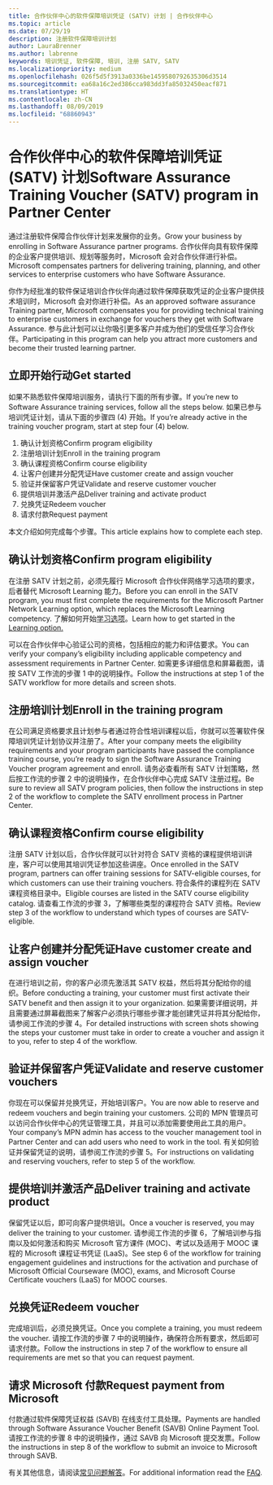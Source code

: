 ```yaml
---
title: 合作伙伴中心的软件保障培训凭证 (SATV) 计划 | 合作伙伴中心
ms.topic: article
ms.date: 07/29/19
description: 注册软件保障培训计划
author: LauraBrenner
ms.author: labrenne
keywords: 培训凭证, 软件保障, 培训, 注册 SATV, SATV
ms.localizationpriority: medium
ms.openlocfilehash: 026f5d5f3913a0336be1459580792635306d3514
ms.sourcegitcommit: ea68a16c2ed386cca983dd3fa85032450eacf871
ms.translationtype: HT
ms.contentlocale: zh-CN
ms.lasthandoff: 08/09/2019
ms.locfileid: "68860943"
---
```

# <a name="software-assurance-training-voucher-satv-program-in-partner-center"></a><span data-ttu-id="b25eb-104">合作伙伴中心的软件保障培训凭证 (SATV) 计划</span><span class="sxs-lookup"><span data-stu-id="b25eb-104">Software Assurance Training Voucher (SATV) program in Partner Center</span></span>

<span data-ttu-id="b25eb-105">通过注册软件保障合作伙伴计划来发展你的业务。</span><span class="sxs-lookup"><span data-stu-id="b25eb-105">Grow your business by enrolling in Software Assurance partner programs.</span></span> <span data-ttu-id="b25eb-106">合作伙伴向具有软件保障的企业客户提供培训、规划等服务时，Microsoft 会对合作伙伴进行补偿。</span><span class="sxs-lookup"><span data-stu-id="b25eb-106">Microsoft compensates partners for delivering training, planning, and other services to enterprise customers who have Software Assurance.</span></span> 

<span data-ttu-id="b25eb-107">你作为经批准的软件保证培训合作伙伴向通过软件保障获取凭证的企业客户提供技术培训时，Microsoft 会对你进行补偿。</span><span class="sxs-lookup"><span data-stu-id="b25eb-107">As an approved software assurance Training partner, Microsoft compensates you for providing technical training to enterprise customers in exchange for vouchers they get with Software Assurance.</span></span> <span data-ttu-id="b25eb-108">参与此计划可以让你吸引更多客户并成为他们的受信任学习合作伙伴。</span><span class="sxs-lookup"><span data-stu-id="b25eb-108">Participating in this program can help you attract more customers and become their trusted learning partner.</span></span>

## <a name="get-started"></a><span data-ttu-id="b25eb-109">立即开始行动</span><span class="sxs-lookup"><span data-stu-id="b25eb-109">Get started</span></span>

<span data-ttu-id="b25eb-110">如果不熟悉软件保障培训服务，请执行下面的所有步骤。</span><span class="sxs-lookup"><span data-stu-id="b25eb-110">If you’re new to Software Assurance training services, follow all the steps below.</span></span> <span data-ttu-id="b25eb-111">如果已参与培训凭证计划，请从下面的步骤四 (4) 开始。</span><span class="sxs-lookup"><span data-stu-id="b25eb-111">If you’re already active in the training voucher program, start at step four (4) below.</span></span> 

1. <span data-ttu-id="b25eb-112">确认计划资格</span><span class="sxs-lookup"><span data-stu-id="b25eb-112">Confirm program eligibility</span></span>
2. <span data-ttu-id="b25eb-113">注册培训计划</span><span class="sxs-lookup"><span data-stu-id="b25eb-113">Enroll in the training program</span></span>
3. <span data-ttu-id="b25eb-114">确认课程资格</span><span class="sxs-lookup"><span data-stu-id="b25eb-114">Confirm course eligibility</span></span>
4. <span data-ttu-id="b25eb-115">让客户创建并分配凭证</span><span class="sxs-lookup"><span data-stu-id="b25eb-115">Have customer create and assign voucher</span></span>
5. <span data-ttu-id="b25eb-116">验证并保留客户凭证</span><span class="sxs-lookup"><span data-stu-id="b25eb-116">Validate and reserve customer voucher</span></span>
6. <span data-ttu-id="b25eb-117">提供培训并激活产品</span><span class="sxs-lookup"><span data-stu-id="b25eb-117">Deliver training and activate product</span></span>
7. <span data-ttu-id="b25eb-118">兑换凭证</span><span class="sxs-lookup"><span data-stu-id="b25eb-118">Redeem voucher</span></span>
8. <span data-ttu-id="b25eb-119">请求付款</span><span class="sxs-lookup"><span data-stu-id="b25eb-119">Request payment</span></span>

<span data-ttu-id="b25eb-120">本文介绍如何完成每个步骤。</span><span class="sxs-lookup"><span data-stu-id="b25eb-120">This article explains how to complete each step.</span></span>

## <a name="confirm-program-eligibility"></a><span data-ttu-id="b25eb-121">确认计划资格</span><span class="sxs-lookup"><span data-stu-id="b25eb-121">Confirm program eligibility</span></span>

<span data-ttu-id="b25eb-122">在注册 SATV 计划之前，必须先履行 Microsoft 合作伙伴网络学习选项的要求，后者替代 Microsoft Learning 能力。</span><span class="sxs-lookup"><span data-stu-id="b25eb-122">Before you can enroll in the SATV program, you must first complete the requirements for the Microsoft Partner Network Learning option, which replaces the Microsoft Learning competency.</span></span> <span data-ttu-id="b25eb-123">了解如何开始[学习选项](https://partner.microsoft.com/marketing/details/learning-option-enrollment#/)。</span><span class="sxs-lookup"><span data-stu-id="b25eb-123">Learn how to get started in the [Learning option.](https://partner.microsoft.com/marketing/details/learning-option-enrollment#/)</span></span>

<span data-ttu-id="b25eb-124">可以在合作伙伴中心验证公司的资格，包括相应的能力和评估要求。</span><span class="sxs-lookup"><span data-stu-id="b25eb-124">You can verify your company’s eligibility including applicable competency and assessment requirements in Partner Center.</span></span> <span data-ttu-id="b25eb-125">如需更多详细信息和屏幕截图，请按 SATV 工作流的步骤 1 中的说明操作。</span><span class="sxs-lookup"><span data-stu-id="b25eb-125">Follow the instructions at step 1 of the SATV workflow for more details and screen shots.</span></span>

## <a name="enroll-in-the-training-program"></a><span data-ttu-id="b25eb-126">注册培训计划</span><span class="sxs-lookup"><span data-stu-id="b25eb-126">Enroll in the training program</span></span>

<span data-ttu-id="b25eb-127">在公司满足资格要求且计划参与者通过符合性培训课程以后，你就可以签署软件保障培训凭证计划协议并注册了。</span><span class="sxs-lookup"><span data-stu-id="b25eb-127">After your company meets the eligibility requirements and your program participants have passed the compliance training course, you’re ready to sign the Software Assurance Training Voucher program agreement and enroll.</span></span> <span data-ttu-id="b25eb-128">请务必查看所有 SATV 计划策略，然后按工作流的步骤 2 中的说明操作，在合作伙伴中心完成 SATV 注册过程。</span><span class="sxs-lookup"><span data-stu-id="b25eb-128">Be sure to review all SATV program policies, then follow the instructions in step 2 of the workflow to complete the SATV enrollment process in Partner Center.</span></span>   


## <a name="confirm-course-eligibility"></a><span data-ttu-id="b25eb-129">确认课程资格</span><span class="sxs-lookup"><span data-stu-id="b25eb-129">Confirm course eligibility</span></span>
<span data-ttu-id="b25eb-130">注册 SATV 计划以后，合作伙伴就可以针对符合 SATV 资格的课程提供培训讲座，客户可以使用其培训凭证参加这些讲座。</span><span class="sxs-lookup"><span data-stu-id="b25eb-130">Once enrolled in the SATV program, partners can offer training sessions for SATV-eligible courses, for which customers can use their training vouchers.</span></span> <span data-ttu-id="b25eb-131">符合条件的课程列在 SATV 课程资格目录中。</span><span class="sxs-lookup"><span data-stu-id="b25eb-131">Eligible courses are listed in the SATV course eligibility catalog.</span></span> <span data-ttu-id="b25eb-132">请查看工作流的步骤 3，了解哪些类型的课程符合 SATV 资格。</span><span class="sxs-lookup"><span data-stu-id="b25eb-132">Review step 3 of the workflow to understand which types of courses are SATV-eligible.</span></span>

## <a name="have-customer-create-and-assign-voucher"></a><span data-ttu-id="b25eb-133">让客户创建并分配凭证</span><span class="sxs-lookup"><span data-stu-id="b25eb-133">Have customer create and assign voucher</span></span>

<span data-ttu-id="b25eb-134">在进行培训之前，你的客户必须先激活其 SATV 权益，然后将其分配给你的组织。</span><span class="sxs-lookup"><span data-stu-id="b25eb-134">Before conducting a training, your customer must first activate their SATV benefit and then assign it to your organization.</span></span> <span data-ttu-id="b25eb-135">如果需要详细说明，并且需要通过屏幕截图来了解客户必须执行哪些步骤才能创建凭证并将其分配给你，请参阅工作流的步骤 4。</span><span class="sxs-lookup"><span data-stu-id="b25eb-135">For detailed instructions with screen shots showing the steps your customer must take in order to create a voucher and assign it to you, refer to step 4 of the workflow.</span></span>

## <a name="validate-and-reserve-customer-vouchers"></a><span data-ttu-id="b25eb-136">验证并保留客户凭证</span><span class="sxs-lookup"><span data-stu-id="b25eb-136">Validate and reserve customer vouchers</span></span>

<span data-ttu-id="b25eb-137">你现在可以保留并兑换凭证，开始培训客户。</span><span class="sxs-lookup"><span data-stu-id="b25eb-137">You are now able to reserve and redeem vouchers and begin training your customers.</span></span> <span data-ttu-id="b25eb-138">公司的 MPN 管理员可以访问合作伙伴中心的凭证管理工具，并且可以添加需要使用此工具的用户。</span><span class="sxs-lookup"><span data-stu-id="b25eb-138">Your company’s MPN admin has access to the voucher management tool in Partner Center and can add users who need to work in the tool.</span></span> <span data-ttu-id="b25eb-139">有关如何验证并保留凭证的说明，请参阅工作流的步骤 5。</span><span class="sxs-lookup"><span data-stu-id="b25eb-139">For instructions on validating and reserving vouchers, refer to step 5 of the workflow.</span></span>

## <a name="deliver-training-and-activate-product"></a><span data-ttu-id="b25eb-140">提供培训并激活产品</span><span class="sxs-lookup"><span data-stu-id="b25eb-140">Deliver training and activate product</span></span>

<span data-ttu-id="b25eb-141">保留凭证以后，即可向客户提供培训。</span><span class="sxs-lookup"><span data-stu-id="b25eb-141">Once a voucher is reserved, you may deliver the training to your customer.</span></span> <span data-ttu-id="b25eb-142">请参阅工作流的步骤 6，了解培训参与指南以及如何激活和购买 Microsoft 官方课件 (MOC)、考试以及适用于 MOOC 课程的 Microsoft 课程证书凭证 (LaaS)。</span><span class="sxs-lookup"><span data-stu-id="b25eb-142">See step 6 of the workflow for training engagement guidelines and instructions for the activation and purchase of Microsoft Official Courseware (MOC), exams, and Microsoft Course Certificate vouchers (LaaS) for MOOC courses.</span></span>

## <a name="redeem-voucher"></a><span data-ttu-id="b25eb-143">兑换凭证</span><span class="sxs-lookup"><span data-stu-id="b25eb-143">Redeem voucher</span></span>

<span data-ttu-id="b25eb-144">完成培训后，必须兑换凭证。</span><span class="sxs-lookup"><span data-stu-id="b25eb-144">Once you complete a training, you must redeem the voucher.</span></span> <span data-ttu-id="b25eb-145">请按工作流的步骤 7 中的说明操作，确保符合所有要求，然后即可请求付款。</span><span class="sxs-lookup"><span data-stu-id="b25eb-145">Follow the instructions in step 7 of the workflow to ensure all requirements are met so that you can request payment.</span></span> 


## <a name="request-payment-from-microsoft"></a><span data-ttu-id="b25eb-146">请求 Microsoft 付款</span><span class="sxs-lookup"><span data-stu-id="b25eb-146">Request payment from Microsoft</span></span>

<span data-ttu-id="b25eb-147">付款通过软件保障凭证权益 (SAVB) 在线支付工具处理。</span><span class="sxs-lookup"><span data-stu-id="b25eb-147">Payments are handled through Software Assurance Voucher Benefit (SAVB) Online Payment Tool.</span></span> <span data-ttu-id="b25eb-148">请按工作流的步骤 8 中的说明操作，通过 SAVB 向 Microsoft 提交发票。</span><span class="sxs-lookup"><span data-stu-id="b25eb-148">Follow the instructions in step 8 of the workflow to submit an invoice to Microsoft through SAVB.</span></span> 

<span data-ttu-id="b25eb-149">有关其他信息，请阅读[常见问题解答](vvr-faq.md)。</span><span class="sxs-lookup"><span data-stu-id="b25eb-149">For additional information read the [FAQ](vvr-faq.md).</span></span>
